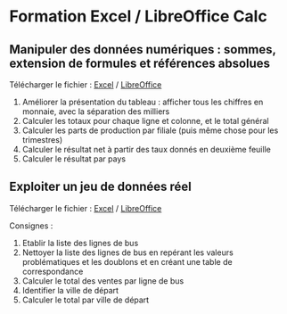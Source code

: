 # Formation Excel / LibreOffice Calc

## Manipuler des données numériques : sommes, extension de formules et références absolues

Télécharger le fichier : 
[Excel](https://github.com/aktiur/excel-formation/raw/master/chiffre%20affaires.xlsx)
/ 
[LibreOffice](https://github.com/aktiur/excel-formation/raw/master/chiffre%20affaires.ods)

1. Améliorer la présentation du tableau : afficher tous les chiffres en monnaie, avec la
   séparation des milliers
2. Calculer les totaux pour chaque ligne et colonne, et le total général
3. Calculer les parts de production par filiale (puis même chose pour les trimestres)
4. Calculer le résultat net à partir des taux donnés en deuxième feuille
5. Calculer le résultat par pays

## Exploiter un jeu de données réel

Télécharger le fichier :
[Excel](https://github.com/aktiur/excel-formation/raw/master/cars-insoumis.xlsx)
/ 
[LibreOffice](https://github.com/aktiur/excel-formation/raw/master/cars-insoumis.ods)


Consignes :

1. Etablir la liste des lignes de bus
2. Nettoyer la liste des lignes de bus en repérant les valeurs problématiques et les doublons et en créant une table de correspondance
3. Calculer le total des ventes par ligne de bus
4. Identifier la ville de départ
5. Calculer le total par ville de départ
